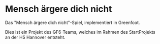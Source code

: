 # Mensch ärgere dich nicht

Das "Mensch ärgere dich nicht"-Spiel, implementiert in Greenfoot.

Dies ist ein Projekt des GF6-Teams, welches im Rahmen des StartProjekts an der HS Hannover entsteht.
